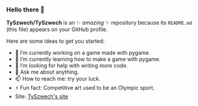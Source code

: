 ### Hello there 👋

**TySzwech/TySzwech** is an ✨ _amazing_ ✨ repository because its `README.md` (this file) appears on your GitHub profile.

Here are some ideas to get you started:

- 🔭 I’m currently working on a game made with pygame.
- 🌱 I’m currently learning how to make a game with pygame.
- 🤔 I’m looking for help with writing more code.
- 💬 Ask me about anything.
- 📫 How to reach me: try your luck.
- ⚡ Fun fact: Competitive art used to be an Olympic sport.
- Site: [TySzwech's site](https://tyszwech.github.io/)


